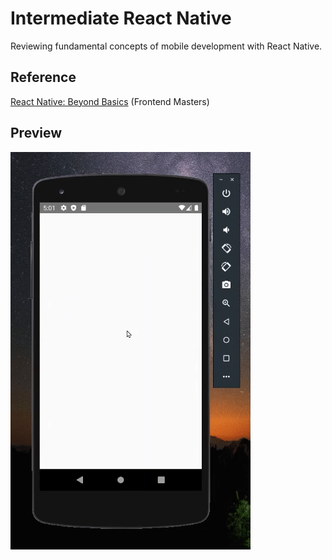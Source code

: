# Intermediate React Native

Reviewing fundamental concepts of mobile development with React Native.

## Reference

[React Native: Beyond Basics](https://kadikraman.github.io/react-native-beyond-basics/) (Frontend Masters)

## Preview

![App preview](preview.gif)
